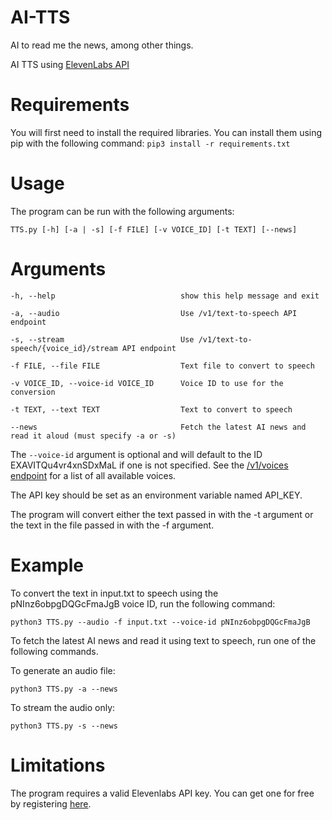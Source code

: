 # AI-TTS
AI to read me the news, among other things.

AI TTS using [ElevenLabs API](https://api.elevenlabs.io/docs)

# Requirements
You will first need to install the required libraries. You can install them using pip with the following command:
`pip3 install -r requirements.txt`


# Usage
The program can be run with the following arguments:

`TTS.py [-h] [-a | -s] [-f FILE] [-v VOICE_ID] [-t TEXT] [--news]`


# Arguments

  ```
  -h, --help                            show this help message and exit
  
  -a, --audio                           Use /v1/text-to-speech API endpoint
  
  -s, --stream                          Use /v1/text-to-speech/{voice_id}/stream API endpoint
  
  -f FILE, --file FILE                  Text file to convert to speech
  
  -v VOICE_ID, --voice-id VOICE_ID      Voice ID to use for the conversion
  
  -t TEXT, --text TEXT                  Text to convert to speech
  
  --news                                Fetch the latest AI news and read it aloud (must specify -a or -s)

  ```
  
The `--voice-id` argument is optional and will default to the ID EXAVITQu4vr4xnSDxMaL if one is not specified. See the [/v1/voices endpoint](https://api.elevenlabs.io/docs#/voices/Get_voices_v1_voices_get) for a list of all available voices.

The API key should be set as an environment variable named API_KEY.

The program will convert either the text passed in with the -t argument or the text in the file passed in with the -f argument.

# Example
To convert the text in input.txt to speech using the pNInz6obpgDQGcFmaJgB voice ID, run the following command:

`python3 TTS.py --audio -f input.txt --voice-id pNInz6obpgDQGcFmaJgB`

To fetch the latest AI news and read it using text to speech, run one of the following commands.

To generate an audio file:

`python3 TTS.py -a --news`

To stream the audio only:

`python3 TTS.py -s --news`

# Limitations

The program requires a valid Elevenlabs API key. You can get one for free by registering [here](https://elevenlabs.io).


